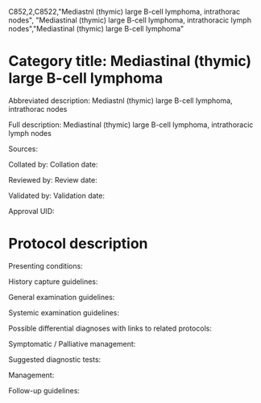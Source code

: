 C852,2,C8522,"Mediastnl (thymic) large B-cell lymphoma, intrathorac nodes", "Mediastinal (thymic) large B-cell lymphoma, intrathoracic lymph nodes","Mediastinal (thymic) large B-cell lymphoma"
# Category title: Mediastinal (thymic) large B-cell lymphoma

Abbreviated description: Mediastnl (thymic) large B-cell lymphoma, intrathorac nodes

Full description: Mediastinal (thymic) large B-cell lymphoma, intrathoracic lymph nodes

Sources:

Collated by:
Collation date:

Reviewed by:
Review date:

Validated by:
Validation date:

Approval UID:

# Protocol description

Presenting conditions:

History capture guidelines:

General examination guidelines:

Systemic examination guidelines:

Possible differential diagnoses with links to related protocols:

Symptomatic / Palliative management:

Suggested diagnostic tests:

Management:

Follow-up guidelines:
